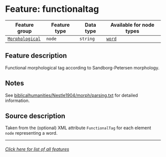 # Feature: functionaltag

Feature group | Feature type | Data type | Available for node types
---  | --- | --- | ---
[`Morphological`](home.md#morphological-features) | `node` | `string`  | [`word`](wordnodefeatures.md#readme)

## Feature description
Functional morphological tag according to Sandborg-Petersen morphology.

## Notes

See [biblicalhumanities/Nestle1904/morph/parsing.txt](https://github.com/biblicalhumanities/Nestle1904/blob/master/morph/parsing.txt) for detailed information.

## Source description

Taken from the (optional) XML attribute `FunctionalTag` for each element `node` representing a word.

---
###### [Click here for list of all features](home.md#readme)

